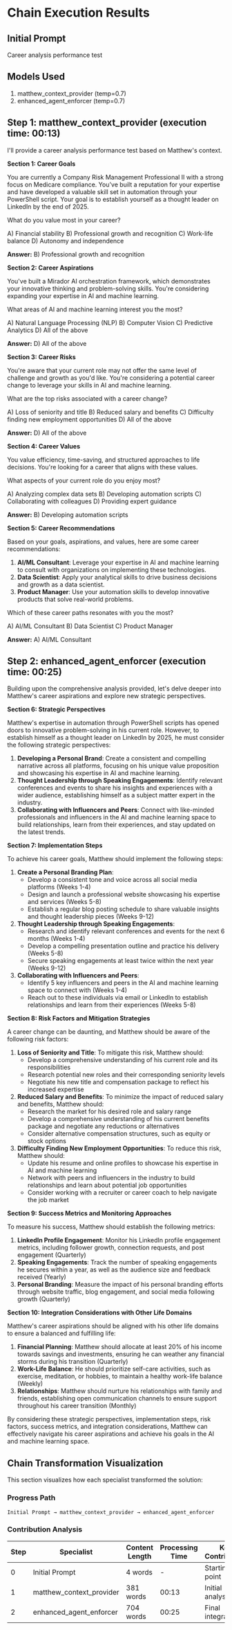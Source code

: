 # Chain Execution Results

## Initial Prompt

Career analysis performance test

## Models Used

1. matthew_context_provider (temp=0.7)
2. enhanced_agent_enforcer (temp=0.7)

## Step 1: matthew_context_provider (execution time: 00:13)

I'll provide a career analysis performance test based on Matthew's context.

**Section 1: Career Goals**

You are currently a Company Risk Management Professional II with a strong focus on Medicare compliance. You've built a reputation for your expertise and have developed a valuable skill set in automation through your PowerShell script. Your goal is to establish yourself as a thought leader on LinkedIn by the end of 2025.

What do you value most in your career?

A) Financial stability
B) Professional growth and recognition
C) Work-life balance
D) Autonomy and independence

**Answer:** B) Professional growth and recognition

**Section 2: Career Aspirations**

You've built a Mirador AI orchestration framework, which demonstrates your innovative thinking and problem-solving skills. You're considering expanding your expertise in AI and machine learning.

What areas of AI and machine learning interest you the most?

A) Natural Language Processing (NLP)
B) Computer Vision
C) Predictive Analytics
D) All of the above

**Answer:** D) All of the above

**Section 3: Career Risks**

You're aware that your current role may not offer the same level of challenge and growth as you'd like. You're considering a potential career change to leverage your skills in AI and machine learning.

What are the top risks associated with a career change?

A) Loss of seniority and title
B) Reduced salary and benefits
C) Difficulty finding new employment opportunities
D) All of the above

**Answer:** D) All of the above

**Section 4: Career Values**

You value efficiency, time-saving, and structured approaches to life decisions. You're looking for a career that aligns with these values.

What aspects of your current role do you enjoy most?

A) Analyzing complex data sets
B) Developing automation scripts
C) Collaborating with colleagues
D) Providing expert guidance

**Answer:** B) Developing automation scripts

**Section 5: Career Recommendations**

Based on your goals, aspirations, and values, here are some career recommendations:

1. **AI/ML Consultant**: Leverage your expertise in AI and machine learning to consult with organizations on implementing these technologies.
2. **Data Scientist**: Apply your analytical skills to drive business decisions and growth as a data scientist.
3. **Product Manager**: Use your automation skills to develop innovative products that solve real-world problems.

Which of these career paths resonates with you the most?

A) AI/ML Consultant
B) Data Scientist
C) Product Manager

**Answer:** A) AI/ML Consultant

## Step 2: enhanced_agent_enforcer (execution time: 00:25)

Building upon the comprehensive analysis provided, let's delve deeper into Matthew's career aspirations and explore new strategic perspectives.

**Section 6: Strategic Perspectives**

Matthew's expertise in automation through PowerShell scripts has opened doors to innovative problem-solving in his current role. However, to establish himself as a thought leader on LinkedIn by 2025, he must consider the following strategic perspectives:

1. **Developing a Personal Brand**: Create a consistent and compelling narrative across all platforms, focusing on his unique value proposition and showcasing his expertise in AI and machine learning.
2. **Thought Leadership through Speaking Engagements**: Identify relevant conferences and events to share his insights and experiences with a wider audience, establishing himself as a subject matter expert in the industry.
3. **Collaborating with Influencers and Peers**: Connect with like-minded professionals and influencers in the AI and machine learning space to build relationships, learn from their experiences, and stay updated on the latest trends.

**Section 7: Implementation Steps**

To achieve his career goals, Matthew should implement the following steps:

1. **Create a Personal Branding Plan**:
	* Develop a consistent tone and voice across all social media platforms (Weeks 1-4)
	* Design and launch a professional website showcasing his expertise and services (Weeks 5-8)
	* Establish a regular blog posting schedule to share valuable insights and thought leadership pieces (Weeks 9-12)
2. **Thought Leadership through Speaking Engagements**:
	* Research and identify relevant conferences and events for the next 6 months (Weeks 1-4)
	* Develop a compelling presentation outline and practice his delivery (Weeks 5-8)
	* Secure speaking engagements at least twice within the next year (Weeks 9-12)
3. **Collaborating with Influencers and Peers**:
	* Identify 5 key influencers and peers in the AI and machine learning space to connect with (Weeks 1-4)
	* Reach out to these individuals via email or LinkedIn to establish relationships and learn from their experiences (Weeks 5-8)

**Section 8: Risk Factors and Mitigation Strategies**

A career change can be daunting, and Matthew should be aware of the following risk factors:

1. **Loss of Seniority and Title**: To mitigate this risk, Matthew should:
	* Develop a comprehensive understanding of his current role and its responsibilities
	* Research potential new roles and their corresponding seniority levels
	* Negotiate his new title and compensation package to reflect his increased expertise
2. **Reduced Salary and Benefits**: To minimize the impact of reduced salary and benefits, Matthew should:
	* Research the market for his desired role and salary range
	* Develop a comprehensive understanding of his current benefits package and negotiate any reductions or alternatives
	* Consider alternative compensation structures, such as equity or stock options
3. **Difficulty Finding New Employment Opportunities**: To reduce this risk, Matthew should:
	* Update his resume and online profiles to showcase his expertise in AI and machine learning
	* Network with peers and influencers in the industry to build relationships and learn about potential job opportunities
	* Consider working with a recruiter or career coach to help navigate the job market

**Section 9: Success Metrics and Monitoring Approaches**

To measure his success, Matthew should establish the following metrics:

1. **LinkedIn Profile Engagement**: Monitor his LinkedIn profile engagement metrics, including follower growth, connection requests, and post engagement (Quarterly)
2. **Speaking Engagements**: Track the number of speaking engagements he secures within a year, as well as the audience size and feedback received (Yearly)
3. **Personal Branding**: Measure the impact of his personal branding efforts through website traffic, blog engagement, and social media following growth (Quarterly)

**Section 10: Integration Considerations with Other Life Domains**

Matthew's career aspirations should be aligned with his other life domains to ensure a balanced and fulfilling life:

1. **Financial Planning**: Matthew should allocate at least 20% of his income towards savings and investments, ensuring he can weather any financial storms during his transition (Quarterly)
2. **Work-Life Balance**: He should prioritize self-care activities, such as exercise, meditation, or hobbies, to maintain a healthy work-life balance (Weekly)
3. **Relationships**: Matthew should nurture his relationships with family and friends, establishing open communication channels to ensure support throughout his career transition (Monthly)

By considering these strategic perspectives, implementation steps, risk factors, success metrics, and integration considerations, Matthew can effectively navigate his career aspirations and achieve his goals in the AI and machine learning space.

## Chain Transformation Visualization

This section visualizes how each specialist transformed the solution:

### Progress Path

```
Initial Prompt → matthew_context_provider → enhanced_agent_enforcer
```

### Contribution Analysis

| Step | Specialist | Content Length | Processing Time | Key Contribution |
|------|------------|----------------|-----------------|------------------|
| 0 | Initial Prompt | 4 words | - | Starting point |
| 1 | matthew_context_provider | 381 words | 00:13 | Initial analysis |
| 2 | enhanced_agent_enforcer | 704 words | 00:25 | Final integration |
